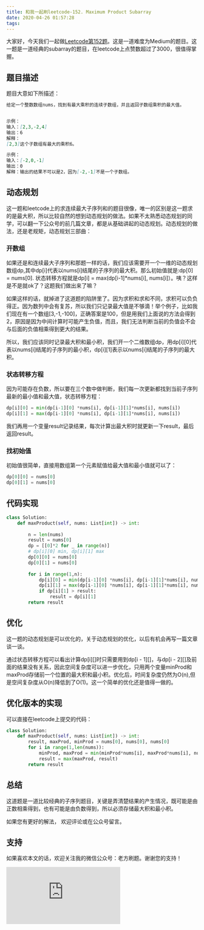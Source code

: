 ```yaml
---
title: 和我一起刷leetcode-152. Maximum Product Subarray
date: 2020-04-26 01:57:28
tags:
---
```




大家好，今天我们一起做[Leetcode第152题](https://leetcode.com/problems/maximum-product-subarray/)。这是一道难度为Medium的题目。这一题是一道经典的subarray的题目，在leetcode上点赞数超过了3000，很值得掌握。

## 题目描述

题目大意如下所描述：

```markdown
给定一个整数数组nums，找到有最大乘积的连续子数组，并且返回子数组乘积的最大值。


示例：
输入：[2,3,-2,4]
输出：6
解释：
[2,3]这个子数组有最大的乘积6。

示例：
输入：[-2,0,-1]
输出：0
解释：输出的结果不可以是2，因为[-2,-1]不是一个子数组。
```



## 动态规划

这一题和leetcode上的求连续最大子序列和的题目很像，唯一的区别是这一题求的是最大积，所以比较自然的想到动态规划的做法。如果不太熟悉动态规划的同学，可以翻一下公众号的前几篇文章，都是从基础讲起的动态规划。动态规划的做法，还是老规矩，动态规划三部曲：

### 开数组

如果还是和连续最大子序列和那题一样的话，我们应该需要开一个一维的动态规划数组dp,其中dp[i]代表以nums[i]结尾的子序列的最大积。那么初始值就是:dp[0] = nums[0]. 状态转移方程就是dp[i] = max(dp[i-1]*nums[i], nums[i]）。咦？这样是不是就ok了？这题我们做出来了嘛？

如果这样的话，就掉进了这道题的陷阱里了。因为求积和求和不同，求积可以负负得正。因为数列中会有复苏，所以我们只记录最大值是不够滴！举个例子，比如我们现在有一个数组[3,-1,-100]，正确答案是100，但是用我们上面说的方法会得到2，原因是因为中间计算时可能产生负值，而且，我们无法判断当前的负值会不会与后面的负值相乘得到更大的结果。

所以，我们应该同时记录最大积和最小积，我们开一个二维数组dp，用dp[i][0]代表以nums[i]结尾的子序列的最小积，dp[i][1]表示以nums[i]结尾的子序列的最大积。


### 状态转移方程

因为可能存在负数，所以要在三个数中做判断，我们每一次更新都找到当前子序列最新的最小值和最大值，状态转移方程：

```python
dp[i][0] = min(dp[i-1][0] *nums[i], dp[i-1][1]*nums[i], nums[i])
dp[i][1] = max(dp[i-1][0] *nums[i], dp[i-1][1]*nums[i], nums[i])
```

我们再用一个变量result记录结果，每次计算出最大积时就更新一下result，最后返回result。

### 找初始值

初始值很简单，直接用数组第一个元素赋值给最大值和最小值就可以了：

```python
dp[0][0] = nums[0]
dp[0][1] = nums[0]
```

## 代码实现

```python
class Solution:
    def maxProduct(self, nums: List[int]) -> int:
        
        n = len(nums)
        result = nums[0]
        dp = [[0]*2 for _ in range(n)]
        # dp[i][0] min, dp[i][1] max
        dp[0][0] = nums[0]
        dp[0][1] = nums[0]
        
        for i in range(1,n):
            dp[i][0] = min(dp[i-1][0] *nums[i], dp[i-1][1]*nums[i], nums[i])
            dp[i][1] = max(dp[i-1][0] *nums[i], dp[i-1][1]*nums[i], nums[i])
            if dp[i][1] > result:
                result = dp[i][1]
        return result
```

## 优化

这一题的动态规划是可以优化的，关于动态规划的优化，以后有机会再写一篇文章谈一谈。

通过状态转移方程可以看出计算dp[i][]时只需要用到dp[i - 1][]，与dp[i - 2][]及前面的结果没有关系，因此空间复杂度可以进一步优化，只用两个变量minProd和maxProd存储前一个位置的最大积和最小积。优化后，时间复杂度仍然为O(n),但是空间复杂度从O(n)降低到了O(1)。这一个简单的优化还是值得一做的。


## 优化版本的实现

可以直接在leetcode上提交的代码：

```python
class Solution:
    def maxProduct(self, nums: List[int]) -> int:
        result, maxProd, minProd = nums[0], nums[0], nums[0]
        for i in range(1,len(nums)):
            minProd, maxProd = min(minProd*nums[i], maxProd*nums[i], nums[i]), max(minProd*nums[i], maxProd*nums[i], nums[i])
            result = max(maxProd, result)
        return result

```



## 总结

这道题是一道比较经典的子序列题目，关键是弄清楚结果的产生情况，既可能是由正数相乘得到，也有可能是由负数得到，所以必须存储最大积和最小积。

如果您有更好的解法， 欢迎评论或在公众号留言。


## 支持

如果喜欢本文的话，欢迎关注我的微信公众号：老方刷题。谢谢您的支持！


![公众号二维码](https://pic.images.ac.cn/image/5ea28014bf1cf.html)